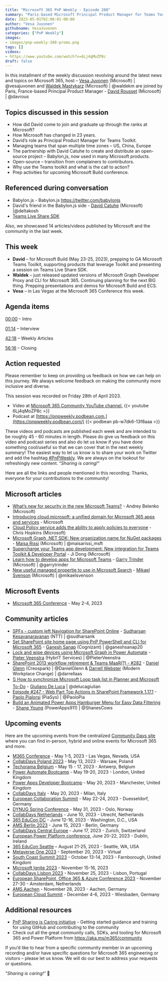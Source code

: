```yaml
---
title: "Microsoft 365 PnP Weekly - Episode 208"
summary: "Paris-based Microsoft Principal Product Manager for Teams Toolkit - David Rousset joins Microsoft’s Vesa Juvonen and Waldek Mastykarz in a discussion on change at Microsoft, releasing an open-source project - Babylon.js, managing across time zones, work on Teams Toolkit, plus 14 articles/videos."
date: 2023-05-01T02:00:01-00:00
author: "Vesa Juvonen"
githubname: VesaJuvonen
categories: ["PnP Weekly"]
images:
- images/pnp-weekly-208-promo.png
tags: []
videos:
- https://www.youtube.com/watch?v=6Lj4qMoZP8c
draft: false
---
```

 
In this installment of the weekly discussion revolving around the latest news and topics on Microsoft 365, host – [Vesa Juvonen](http://twitter.com/vesajuvonen) (Microsoft) | @vesajuvonen and [Waldek Mastykarz](http://twitter.com/waldekm) (Microsoft) | @waldekm are joined by Paris, France-based Principal Product Manager - [David Rousset](https://twitter.com/davrous) (Microsoft) \| @davrous

## Topics discussed in this session

* How did David come to join and graduate up through the ranks at Microsoft?
* How Microsoft has changed in 23 years.
* David’s role as Principal Product Manager for Teams Toolkit.
* Managing teams that span multiple time zones – US, China, Europe
* The partnership with David Catuhe to create and distribute an open-source project – Babylon,js, now used in many Microsoft products.
* Open-source – transition from complainers to contributors.
* Why use the Teams toolkit and what is the call to action?
* Prep activities for upcoming Microsoft Build conference.
 
## Referenced during conversation

* Babylon.js - Babylon.js <https://twitter.com/babylonjs>
* David's friend in the Babylon.js side - [David Catuhe](https://twitter.com/deltakosh) (Microsoft) \|@deltakosh
* [Teams Live Share SDK](https://learn.microsoft.com/microsoftteams/platform/apps-in-teams-meetings/teams-live-share-overview)

Also, we showcased 14 articles/videos published by Microsoft and the community in the last week.

## This week

* **David** – for Microsoft Build (May 23-25, 2023), prepping to GA Microsoft Teams Toolkit, supporting products that leverage Toolkit and presenting a session on Teams Live Share SDK.
* **Waldek** – just released updated versions of Microsoft Graph Developer Proxy and CLI for Microsoft 365. Continuing planning for the next BIG thing. Prepping presentations and demos for Microsoft Build and ECS.
* **Vesa** – in Las Vegas at the Microsoft 365 Conference this week.

## Agenda items

[00:00](https://youtu.be/6Lj4qMoZP8c?t=0) – Intro

[01:14](https://youtu.be/6Lj4qMoZP8c?t=74) – Interview

[42:18](https://youtu.be/6Lj4qMoZP8c?t=2538) – Weekly Articles

[56:16](https://youtu.be/6Lj4qMoZP8c?t=3376) – Closing

## Action requested

Please remember to keep on providing us feedback on how we can help on this journey. We always welcome feedback on making the community more inclusive and diverse.

This session was recorded on Friday 28th of April 2023.

*   Video at [Microsoft 365 Community YouTube channel.](https://aka.ms/m365pnp-videos)
    {{< youtube 6Lj4qMoZP8c >}}
*   Podcast at [https://pnpweekly.podbean.com.](https://pnpweekly.podbean.com/) 
    {{< podbean pb-w7dk6-13f8aaa >}}

These videos and podcasts are published each week and are intended to be roughly 45 - 60 minutes in length.  Please do give us feedback on this video and podcast series and also do let us know if you have done something cool/useful so that we can cover that in the next weekly summary! The easiest way to let us know is to share your work on Twitter and add the hashtag [#PnPWeekly](https://twitter.com/search?q=%23pnpweekly). We are always on the lookout for refreshingly new content. “_Sharing is caring!”_ 

Here are all the links and people mentioned in this recording. Thanks, everyone for your contributions to the community!

## Microsoft articles

* [What’s new for security in the new Microsoft Teams?](https://techcommunity.microsoft.com/t5/microsoft-teams-blog/what-s-new-for-security-in-the-new-microsoft-teams/ba-p/3804261) - Andrey Belenko (Microsoft)
* [Introducing cloud.microsoft: a unified domain for Microsoft 365 apps and services](https://techcommunity.microsoft.com/t5/microsoft-365-blog/introducing-cloud-microsoft-a-unified-domain-for-microsoft-365/ba-p/3804961) - Microsoft
* [Cloud Policy service adds the ability to apply policies to everyone](https://techcommunity.microsoft.com/t5/microsoft-365-blog/cloud-policy-service-adds-the-ability-to-apply-policies-to/ba-p/3799377) - Chris Hopkins (Microsoft)
* [Microsoft Graph .NET SDK: New organization name for NuGet packages](https://devblogs.microsoft.com/microsoft365dev/microsoft-graph-net-sdk-new-organization-name-for-nuget-packages/) - [Maisa Rissi](https://twitter.com/maisarissi_msft) (Microsoft) | @maisarissi_msft
* [Supercharge your Teams app development: New integration for Teams Toolkit & Developer Portal](https://devblogs.microsoft.com/microsoft365dev/supercharge-your-teams-app-development-new-integration-for-teams-toolkit-developer-portal/) - Ji Dong (Microsoft)
* [Learn how to develop apps for Microsoft Teams](https://pnp.github.io/blog/post/learn-develop-apps-microsoft-teams/) - [Garry Trinder](https://twitter.com/garrytrinder) (Microsoft) | @garrytrinder
* [New useful managed propertie to use in Microsoft Search](https://www.techmikael.com/2023/04/new-useful-managed-properties-to-use-in.html) - [Mikael Svenson](https://twitter.com/mikaelsvenson) (Microsoft) | @mikaelsvenson

## Microsoft Events

* [Microsoft 365 Conference](https://m365conf.com/) - May 2-4, 2023

## Community articles

* [SPFx - custom left Navigation for SharePoint Online](https://spknowledge.com/2023/04/25/spfx-custom-left-navigation-for-sharepoint-online/) - [Sudharsan Kesavanarayanan](https://twitter.com/sudharsank) (NTT) | @sudharsank
* [Set SharePoint site home page using PnP PowerShell and CLI for Microsoft 365](https://ganeshsanapblogs.wordpress.com/2023/04/05/set-sharepoint-site-home-page-using-pnp-powershell-and-cli-for-microsoft-365/) - [Ganesh Sanap](https://twitter.com/ganeshsanap20) (Cognizant) | @ganeshsanap20
* [Lock and wipe devices using Microsoft Graph in Power Automate](https://sharepains.com/2023/04/26/lock-wipe-devices-microsoft-graph/) - [Pieter Veenstra](https://twitter.com/PieterVeenstra) (HybrIT Services) | @PieterVeenstra
* [SharePoint 2013 workflow retirement & Teams MaaR(?) - #282](https://www.messagecentershow.com/e/sharepoint-2013-workflow-retirement-teams-maar-282/) - [Daniel Glenn](https://twitter.com/DanielGlenn) (Creospark) | @DanielGlenn & [Darrell Webster](https://twitter.com/darrellaas) (Modern Workplace Change) | @darrellaas
* [🔃 How to synchronize Microsoft Loop task list in Planner and Microsoft To-Do](https://www.youtube.com/watch?v=KEjtKTB8G4k) - [Giuliano De Luca](https://twitter.com/DeLucaGiulian) | @delucagiulian
* [Episode #247 - Web Part Top Actions in SharePoint Framework 1.17.1](https://www.youtube.com/watch?v=70ZhGaig_Ws) - [Paolo Pialorsi](https://twitter.com/PaoloPia) (PiaSys) | @PaoloPia
* [Build an Animated Power Apps Hamburger Menu for Easy Data Filtering](https://www.youtube.com/watch?v=x1rGIJmUG7c) - [Shane Young](https://twitter.com/ShanesCows) (PowerApps911) | @ShanesCows

## Upcoming events

Here are the upcoming events from the centralized [Community Days site](https://communitydays.org/events?when=upcoming) where you can find in-person, hybrid and online events for Microsoft 365 and more.

* [M365 Conference](https://m365conf.com/#!/) - May 1-5, 2023 - Las Vegas, Nevada, USA
* [CollabDays Poland 2023](https://www.communitydays.org/event/2023-05-13/collabdays-poland-2023) - May 13, 2023 - Warsaw, Poland
* [Techorama Belgium](https://www.techorama.be/) - May 15 - 17, 2023 - Antwerp, Belgium
* [Power Automate Bootcamp](https://www.communitydays.org/event/2023-05-19/power-automate-bootcamp-2023) - May 19-20, 2023 - London, United Kingdom
* [Power Apps Developer Bootcamp](https://www.communitydays.org/event/2023-05-20/power-apps-developer-bootcamp) - May 20, 2023 - Manchester, United Kingdom
* [CollabDays Italy](https://www.collabdays.org/2023-italy/) - May 20, 2023 - Milan, Italy
* [European Collaboration Summit](https://www.collabsummit.eu/) - May 22-24, 2023 - Duesseldorf, Germany
* [DYNUG Spring Conference](https://www.communitydays.org/event/2023-05-31/dynug-spring-conference) - May 31, 2023 - Oslo, Norway
* [CollabDays Netherlands](https://www.communitydays.org/event/2023-06-10/collabdays-netherlands-2023) - June 10, 2023 - Utrecht, Netherlands
* [365 EduCon DC](https://365educon.com/DC/) - June 12-16, 2023 - Washington, D.C., USA
* [AMS Berlin 2023](https://www.communitydays.org/event/2023-06-15/amsberlin-2023) - June 15, 2023 - Berlin, Germany
* [CollabDays Central Europe](https://www.collabdays.org/2023-ce/) - June 17, 2023 - Zurich, Switzerland
* [European Power Platform conference](https://www.sharepointeurope.com/european-power-platform-conference/), June 20-22, 2023 - Dublin, Ireland
* [365 EduCon Seattle](https://365educon.com/Seattle/) – August 21-25, 2023 - Seattle, WA, USA
* [Metaverse One 2023](https://www.communitydays.org/event/2023-09-20/metaverse-one-2023) - September 20, 2023 - Virtual
* [South Coast Summit 2023](https://www.southcoastsummit.com/) - October 13-14, 2023 - Farnborough, United Kingdom
* [Microsoft Ignite 2023](https://ignite.microsoft.com/) - November 15-16, 2023
* [CollabDays Lisbon 2023](https://www.collabdays.org/2023-lisbon/) - November 25, 2023 - Lisbon, Portugal
* [European SharePoint, Office 365 & Azure Conference 2023](https://www.sharepointeurope.com/) - November 27-30 - Amsterdam, Netherlands
* [AMS Aachen](https://www.communitydays.org/event/2023-11-28/ams-aachen) - November 28, 2023 - Aachen, Germany
* [European Cloud Summit](https://www.cloudsummit.eu/) - December 4-6, 2023 - Wiesbaden, Germany

## Additional resources

* [PnP Sharing is Caring initiative](https://aka.ms/sharing-is-caring) - Getting started guidance and training for using GitHub and contributing to the community
* Check out all the great community calls, SDKs, and tooling for Microsoft 365 and Power Platform from <https://aka.ms/m365/community>

If you’d like to hear from a specific community member in an upcoming recording and/or have specific questions for Microsoft 365 engineering or visitors – please let us know. We will do our best to address your requests or questions.

_"Sharing is caring!"_ 🧡

